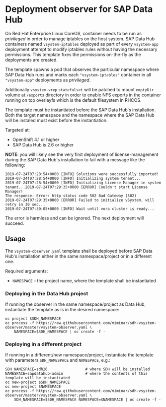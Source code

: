 # Deployment observer for SAP Data Hub

On Red Hat Enterprise Linux CoreOS, container needs to be run as *privileged*
in order to manage iptables on the host system. SAP Data Hub containers named
`vsystem-iptables` deployed as part of every `vsystem-app` deployment attempt
to modify iptables rules without having the necessary permissions. This
template fixes the permissions on-the-fly as the deployments are created.

The template spawns a pod that observes the particular namespace where
SAP Data Hub runs and marks each `"vsystem-iptables"` container in all
`"vsystem-app"` deployments as *privileged*.

Additionally `vsystem-vrep` `statefulset` will be patched to mount `emptyDir`
volume at `/exports` directory in order to enable NFS exports in the container
running on top overlayfs which is the default filesystem in RHCOS.

The template must be instantiated before the SAP Data Hub's installation.
Both the target namespace and the namespace where the SAP Data Hub will be
instaled must exist before the instantiation.

Targeted at:

- OpenShift 4.1 or higher
- SAP Data Hub is 2.6 or higher

**NOTE**: you will likely see the very first deployment of license-management
during the SAP Data Hub's installation to fail with a message like the following:

```
2019-07-24T07:28:54+0000 [INFO] Solutions were successfully imported!
2019-07-24T07:28:54+0000 [INFO] Initializing system tenant...
2019-07-24T07:28:54+0000 [INFO] Initializing License Manager in system tenant...2019-07-24T07:29:35+0000 [ERROR] Couldn't start License Manager!
The response: Error: http status code 502 Bad Gateway (502)
2019-07-24T07:29:35+0000 [ERROR] Failed to initialize vSystem, will retry in 30 sec...
2019-07-24T07:30:05+0000 [INFO] Wait until vora cluster is ready...
```

The error is harmless and can be ignored. The next deployment will succeed.

## Usage

The `vsystem-observer.yaml` template shall be deployed
before SAP Data Hub's installation either in the same namespace/project
or in a different one.

Required arguments:

- `NAMESPACE` - the project name, where the template shall be instantiated

### Deploying in the Data Hub project

If running the observer in the same namespace/project as Data Hub, instantiate the
template as is in the desired namespace:

    oc project $SDH_NAMESPACE
    oc process -f https://raw.githubusercontent.com/miminar/sdh-vsystem-observer/master/vsystem-observer.yaml \
        NAMESPACE=$SDH_NAMESPACE | oc create -f -

### Deploying in a different project

If running in a different/new namespace/project, instantiate the
template with parameters `SDH_NAMESPACE` and `NAMESPACE`, e.g.:

    SDH_NAMESPACE=sdh26                 # where SDH will be installed
    NAMESPACE=sapdatahub-admin          # where the contents of this template will be instantiated
    oc new-project $SDH_NAMESPACE
    oc new-project $NAMESPACE
    oc process -f https://raw.githubusercontent.com/miminar/sdh-vsystem-observer/master/vsystem-observer.yaml \
        SDH_NAMESPACE=$SDH_NAMESPACE NAMESPACE=$NAMESPACE | oc create -f -

